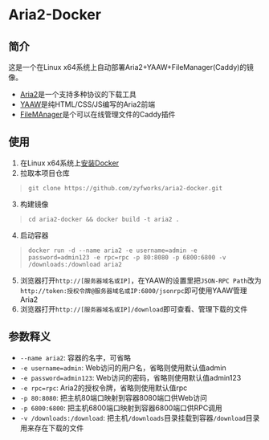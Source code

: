 # Aria2-Docker
## 简介
这是一个在Linux x64系统上自动部署Aria2+YAAW+FileManager(Caddy)的镜像。

* [Aria2](https://github.com/aria2/aria2)是一个支持多种协议的下载工具
* [YAAW](https://github.com/binux/yaaw)是纯HTML/CSS/JS编写的Aria2前端
* [FileMAnager](https://github.com/hacdias/filemanager)是个可以在线管理文件的Caddy插件

## 使用
1. 在Linux x64系统上[安装Docker](https://docs.docker.com/engine/installation/linux/docker-ce/ubuntu/)
2. 拉取本项目仓库
> `git clone https://github.com/zyfworks/aria2-docker.git`
3. 构建镜像
> `cd aria2-docker && docker build -t aria2 .`
4. 启动容器
> `docker run -d --name aria2 -e username=admin -e password=admin123 -e rpc=rpc -p 80:8080 -p 6800:6800 -v /downloads:/download aria2`
5. 浏览器打开`http://[服务器域名或IP]`，在YAAW的设置里把`JSON-RPC Path`改为`http://token:授权令牌@服务器域名或IP:6800/jsonrpc`即可使用YAAW管理Aria2
6. 浏览器打开`http://[服务器域名或IP]/download`即可查看、管理下载的文件

## 参数释义
* `--name aria2`: 容器的名字，可省略
* `-e username=admin`: Web访问的用户名，省略则使用默认值admin
* `-e password=admin123`: Web访问的密码，省略则使用默认值admin123
* `-e rpc=rpc`: Aria2的授权令牌，省略则使用默认值rpc
* `-p 80:8080`: 把主机80端口映射到容器8080端口供Web访问
* `-p 6800:6800`: 把主机6800端口映射到容器6800端口供RPC调用
* `-v /downloads:/download`: 把主机`/downloads`目录挂载到容器`/download`目录用来存在下载的文件
